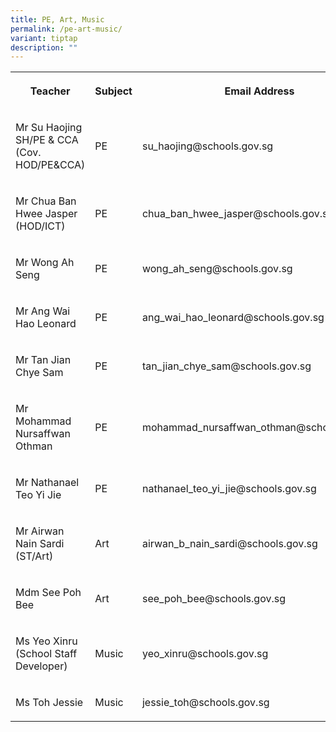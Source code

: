 ```yaml
---
title: PE, Art, Music
permalink: /pe-art-music/
variant: tiptap
description: ""
---
```

<table style="minWidth: 75px">
<colgroup>
<col>
<col>
<col>
</colgroup>
<tbody>
<tr>
<th rowspan="1" colspan="1">
<p>Teacher</p>
</th>
<th rowspan="1" colspan="1">
<p>Subject</p>
</th>
<th rowspan="1" colspan="1">
<p>Email Address</p>
</th>
</tr>
<tr>
<td rowspan="1" colspan="1">
<p>Mr Su Haojing SH/PE &amp; CCA (Cov. HOD/PE&amp;CCA)</p>
</td>
<td rowspan="1" colspan="1">
<p>PE</p>
</td>
<td rowspan="1" colspan="1">
<p>su_haojing@schools.gov.sg</p>
</td>
</tr>
<tr>
<td rowspan="1" colspan="1">
<p>Mr Chua Ban Hwee Jasper (HOD/ICT)</p>
</td>
<td rowspan="1" colspan="1">
<p>PE</p>
</td>
<td rowspan="1" colspan="1">
<p>chua_ban_hwee_jasper@schools.gov.sg</p>
</td>
</tr>
<tr>
<td rowspan="1" colspan="1">
<p>Mr Wong Ah Seng</p>
</td>
<td rowspan="1" colspan="1">
<p>PE</p>
</td>
<td rowspan="1" colspan="1">
<p>wong_ah_seng@schools.gov.sg</p>
</td>
</tr>
<tr>
<td rowspan="1" colspan="1">
<p>Mr Ang Wai Hao Leonard</p>
</td>
<td rowspan="1" colspan="1">
<p>PE</p>
</td>
<td rowspan="1" colspan="1">
<p>ang_wai_hao_leonard@schools.gov.sg</p>
</td>
</tr>
<tr>
<td rowspan="1" colspan="1">
<p>Mr Tan Jian Chye Sam</p>
</td>
<td rowspan="1" colspan="1">
<p>PE</p>
</td>
<td rowspan="1" colspan="1">
<p>tan_jian_chye_sam@schools.gov.sg</p>
</td>
</tr>
<tr>
<td rowspan="1" colspan="1">
<p>Mr Mohammad Nursaffwan Othman</p>
</td>
<td rowspan="1" colspan="1">
<p>PE</p>
</td>
<td rowspan="1" colspan="1">
<p>mohammad_nursaffwan_othman@schools.gov.sg</p>
</td>
</tr>
<tr>
<td rowspan="1" colspan="1">
<p>Mr Nathanael Teo Yi Jie</p>
</td>
<td rowspan="1" colspan="1">
<p>PE</p>
</td>
<td rowspan="1" colspan="1">
<p>nathanael_teo_yi_jie@schools.gov.sg</p>
</td>
</tr>
<tr>
<td rowspan="1" colspan="1">
<p>Mr Airwan Nain Sardi (ST/Art)</p>
</td>
<td rowspan="1" colspan="1">
<p>Art</p>
</td>
<td rowspan="1" colspan="1">
<p>airwan_b_nain_sardi@schools.gov.sg</p>
</td>
</tr>
<tr>
<td rowspan="1" colspan="1">
<p>Mdm See Poh Bee</p>
</td>
<td rowspan="1" colspan="1">
<p>Art</p>
</td>
<td rowspan="1" colspan="1">
<p>see_poh_bee@schools.gov.sg</p>
</td>
</tr>
<tr>
<td rowspan="1" colspan="1">
<p>Ms Yeo Xinru (School Staff Developer)</p>
</td>
<td rowspan="1" colspan="1">
<p>Music</p>
</td>
<td rowspan="1" colspan="1">
<p>yeo_xinru@schools.gov.sg</p>
</td>
</tr>
<tr>
<td rowspan="1" colspan="1">
<p>Ms Toh Jessie</p>
</td>
<td rowspan="1" colspan="1">
<p>Music</p>
</td>
<td rowspan="1" colspan="1">
<p>jessie_toh@schools.gov.sg</p>
</td>
</tr>
</tbody>
</table>
<p></p>
